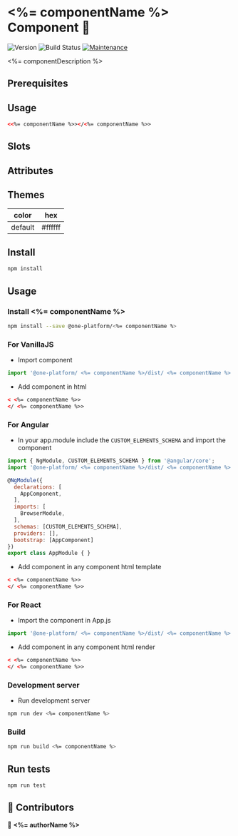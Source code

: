 # <%= componentName %> Component 👋

![Version](https://img.shields.io/badge/version-0.0.1-blue.svg?cacheSeconds=2592000)
![Build Status](https://travis-ci.org/dwyl/esta.svg?branch=master)
[![Maintenance](https://img.shields.io/badge/Maintained%3F-yes-green.svg)](https://github.com/1-Platform/op-components/graphs/commit-activity)

<%= componentDescription %>

## Prerequisites
<!-- Add if any -->

## Usage
<!-- Add usage here -->

```html
<<%= componentName %>></<%= componentName %>>
```

## Slots
<!-- Add Slots here -->

## Attributes
<!-- Add attributes here -->

## Themes
<!-- Change colors here -->

| color   | hex                                                              |
|---------|------------------------------------------------------------------|
| default | <span class="readme-color-preview" style="--bg:#ffffff"></span> #ffffff |

## Install

```sh
npm install
```

## Usage

### Install <%= componentName %>

```sh
npm install --save @one-platform/<%= componentName %> 
```

### For VanillaJS
- Import component
```js
import '@one-platform/ <%= componentName %>/dist/ <%= componentName %>';
```
- Add component in html
```html
< <%= componentName %>>
</ <%= componentName %>>
```

### For Angular
- In your app.module include the `CUSTOM_ELEMENTS_SCHEMA` and import the component
```js
import { NgModule, CUSTOM_ELEMENTS_SCHEMA } from '@angular/core';
import '@one-platform/ <%= componentName %>/dist/ <%= componentName %>';

@NgModule({
  declarations: [
    AppComponent,
  ],
  imports: [
    BrowserModule,
  ],
  schemas: [CUSTOM_ELEMENTS_SCHEMA],
  providers: [],
  bootstrap: [AppComponent]
})
export class AppModule { }
```
- Add component in any component html template
```html
< <%= componentName %>>
</ <%= componentName %>>
```

### For React
- Import the component in App.js
```js
import '@one-platform/ <%= componentName %>/dist/ <%= componentName %>';
```

- Add component in any component html render
```html
< <%= componentName %>>
</ <%= componentName %>>
```

### Development server

- Run development server

```sh
npm run dev <%= componentName %>
```

### Build

```sh
npm run build <%= componentName %>
```

## Run tests

```sh
npm run test
```

## 🤝 Contributors

👤 **<%= authorName %>**
